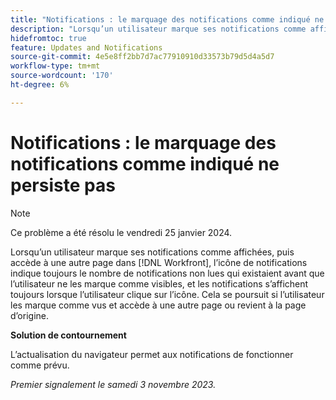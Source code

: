 ```yaml
---
title: "Notifications : le marquage des notifications comme indiqué ne persiste pas"
description: "Lorsqu’un utilisateur marque ses notifications comme affichées, puis accède à une autre page dans Workfront, l’icône de notifications affiche toujours le nombre de notifications non lues qui existaient avant que l’utilisateur les marque comme affichées, et les notifications apparaissent toujours lorsque l’utilisateur clique sur l’icône. Cela se poursuit si l’utilisateur les marque comme vus et accède à une autre page ou revient à la page d’origine."
hidefromtoc: true
feature: Updates and Notifications
source-git-commit: 4e5e8ff2bb7d7ac77910910d33573b79d5d4a5d7
workflow-type: tm+mt
source-wordcount: '170'
ht-degree: 6%

---
```



# Notifications : le marquage des notifications comme indiqué ne persiste pas

>[!NOTE]
>
>Ce problème a été résolu le vendredi 25 janvier 2024.

Lorsqu’un utilisateur marque ses notifications comme affichées, puis accède à une autre page dans [!DNL Workfront], l’icône de notifications indique toujours le nombre de notifications non lues qui existaient avant que l’utilisateur ne les marque comme visibles, et les notifications s’affichent toujours lorsque l’utilisateur clique sur l’icône. Cela se poursuit si l’utilisateur les marque comme vus et accède à une autre page ou revient à la page d’origine.

**Solution de contournement**

L’actualisation du navigateur permet aux notifications de fonctionner comme prévu.

_Premier signalement le samedi 3 novembre 2023._
